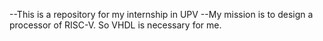 --This is a repository for my internship in UPV
--My mission is to design a processor of RISC-V. So VHDL is necessary for me.
